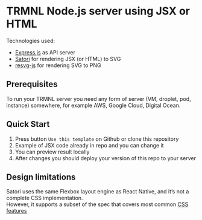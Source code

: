 # TRMNL Node.js server using JSX or HTML

Technologies used:
- [Express.js](https://expressjs.com/) as API server
- [Satori](https://www.npmjs.com/package/satori) for rendering JSX (or HTML) to SVG
- [resvg-js](https://www.npmjs.com/package/@resvg/resvg-js) for rendering SVG to PNG


## Prerequisites
To run your TRMNL server you need any form of server (VM, droplet, pod, instance) somewhere, for example AWS, Google Cloud, Digital Ocean.

## Quick Start
1. Press button `Use this template` on Github or clone this repository
2. Example of JSX code already in repo and you can change it
3. You can preview result locally
4. After changes you should deploy your version of this repo to your server

## Design limitations
Satori uses the same Flexbox layout engine as React Native, and it’s not a complete CSS implementation.<br>
However, it supports a subset of the spec that covers most common [CSS features](https://github.com/vercel/satori?tab=readme-ov-file#css)
